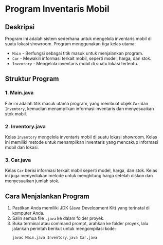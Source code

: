 # Program Inventaris Mobil

## Deskripsi
Program ini adalah sistem sederhana untuk mengelola inventaris mobil di suatu lokasi showroom. Program menggunakan tiga kelas utama:
- `Main` - Berfungsi sebagai titik masuk untuk menjalankan program.
- `Car` - Mewakili informasi terkait mobil, seperti model, harga, dan stok.
- `Inventory` - Mengelola inventaris mobil di suatu lokasi tertentu.

## Struktur Program

### 1. Main.java
File ini adalah titik masuk utama program, yang membuat objek `Car` dan `Inventory`, kemudian menampilkan informasi inventaris dan menyesuaikan stok mobil.

### 2. Inventory.java
Kelas `Inventory` mengelola inventaris mobil di suatu lokasi showroom. Kelas ini memiliki metode untuk menampilkan inventaris yang mencakup informasi mobil dan lokasi.

### 3. Car.java
Kelas `Car` berisi informasi terkait mobil seperti model, harga, dan stok. Kelas ini juga menyediakan metode untuk menghitung harga setelah diskon dan menyesuaikan jumlah stok.

## Cara Menjalankan Program
1. Pastikan Anda memiliki JDK (Java Development Kit) yang terinstal di komputer Anda.
2. Salin semua file `.java` ke dalam folder proyek.
3. Buka terminal atau command prompt, arahkan ke folder proyek, lalu jalankan perintah berikut untuk mengompilasi kode:
   ```bash
   javac Main.java Inventory.java Car.java
